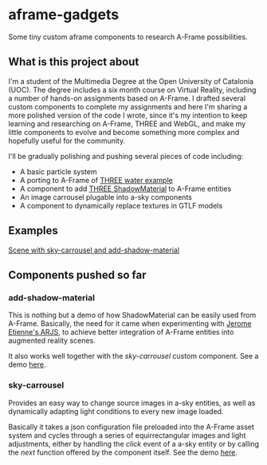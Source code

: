 # aframe-gadgets
Some tiny custom aframe components to research A-Frame possibilities.
## What is this project about
I'm a student of the Multimedia Degree at the Open University of Catalonia (UOC). The degree includes a six month course on Virtual Reality, including a number of hands-on assignments based on A-Frame. I drafted several custom components to complete my assignments and here I'm sharing a more polished version of the code I wrote, since it's my intention to keep learning and researching on A-Frame, THREE and WebGL, and make my little components to evolve and become something more complex and hopefully useful for the community.

I'll be gradually polishing and pushing several pieces of code including:

* A basic particle system
* A porting to A-Frame of [THREE water example](https://threejs.org/examples/#webgl_water) 
* A component to add [THREE ShadowMaterial](https://threejs.org/docs/index.html#api/en/materials/ShadowMaterial) to A-Frame entities
* An image carrousel plugable into a-sky components
* A component to dynamically replace textures in GTLF models
## Examples
[Scene with sky-carrousel and add-shadow-material](https://etebros.github.io/aframe-gadgets/examples/sky-carrousel.html)
## Components pushed so far
### add-shadow-material
This is nothing but a demo of how ShadowMaterial can be easily used from A-Frame. Basically, the need for it came when experimenting with [Jerome Etienne's ARJS](https://medium.com/arjs
), to achieve better integration of A-Frame entities into augmented reality scenes.

It also works well together with the _sky-carrousel_ custom component. See a demo [here](https://etebros.github.io/aframe-gadgets/examples/sky-carrousel.html).
### sky-carrousel
Provides an easy way to change source images in a-sky entities, as well as dynamically adapting light conditions to every new image loaded. 

Basically it takes a json configuration file preloaded into the A-Frame asset system and cycles through a series of equirrectangular images and light adjustments, either by handling the _click_ event of a a-sky entity or by calling the _next_ function offered by the component itself. See the demo [here](https://etebros.github.io/aframe-gadgets/examples/sky-carrousel.html).





